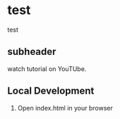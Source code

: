 # test
test

## subheader

watch tutorial on YouTUbe.

## Local Development

1. Open index.html in your browser
